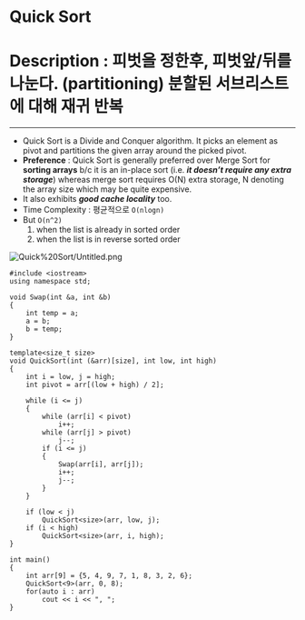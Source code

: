 # Quick Sort

# Description : 피벗을 정한후, 피벗앞/뒤를 나눈다. (partitioning) 분할된 서브리스트에 대해 재귀 반복

---

- Quick Sort is a Divide and Conquer algorithm. It picks an element as pivot and partitions the given array around the picked pivot.
- **Preference** : Quick Sort is generally preferred over Merge Sort for **sorting arrays** b/c it is an in-place sort (i.e. ***it doesn’t require any extra storage***) whereas merge sort requires O(N) extra storage, N denoting the array size which may be quite expensive.
- It also exhibits ***good cache locality*** too.
- Time Complexity : 평균적으로 `O(nlogn)`
- But  `O(n^2)`
    1. when the list is already in sorted order
    2. when the list is in reverse sorted order

![Quick%20Sort/Untitled.png](Quick%20Sort/Untitled.png)

    #include <iostream>
    using namespace std;
    
    void Swap(int &a, int &b)
    {
    	int temp = a;
    	a = b;
    	b = temp;
    }
    
    template<size_t size>
    void QuickSort(int (&arr)[size], int low, int high)
    {
    	int i = low, j = high;
    	int pivot = arr[(low + high) / 2];
    	
    	while (i <= j)
    	{
    		while (arr[i] < pivot)
    			i++;
    		while (arr[j] > pivot)
    			j--;
    		if (i <= j)
    		{
    			Swap(arr[i], arr[j]);
    			i++;
    			j--;
    		}
    	}
    
    	if (low < j)
    		QuickSort<size>(arr, low, j);
    	if (i < high)
    		QuickSort<size>(arr, i, high);
    }
    
    int main()
    {
    	int arr[9] = {5, 4, 9, 7, 1, 8, 3, 2, 6};
    	QuickSort<9>(arr, 0, 8);
    	for(auto i : arr)
    		cout << i << ", ";
    }